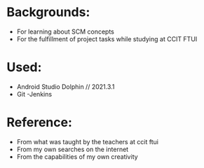 # Backgrounds:
- For learning about SCM concepts
- For the fulfillment of project tasks while studying at CCIT FTUI

# Used:
- Android Studio Dolphin // 2021.3.1
- Git
-Jenkins

# Reference:
- From what was taught by the teachers at ccit ftui
- From my own searches on the internet
- From the capabilities of my own creativity
